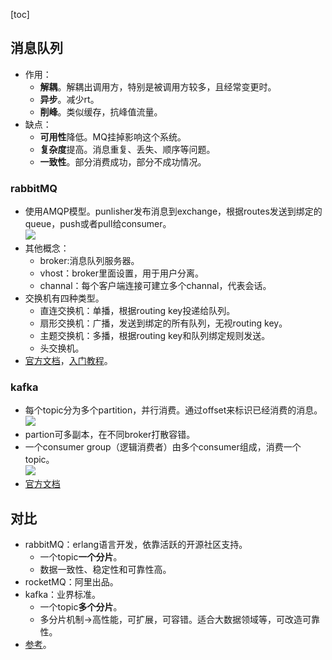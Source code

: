 [toc]
## 消息队列 ##
- 作用：
  - **解耦**。解耦出调用方，特别是被调用方较多，且经常变更时。
  - **异步**。减少rt。
  - **削峰**。类似缓存，抗峰值流量。
- 缺点：
  - **可用性**降低。MQ挂掉影响这个系统。
  - **复杂度**提高。消息重复、丢失、顺序等问题。
  - **一致性**。部分消费成功，部分不成功情况。

### rabbitMQ ###
- 使用AMQP模型。punlisher发布消息到exchange，根据routes发送到绑定的queue，push或者pull给consumer。<br>![](https://www.rabbitmq.com/img/tutorials/intro/hello-world-example-routing.png)
- 其他概念：
  - broker:消息队列服务器。
  - vhost：broker里面设置，用于用户分离。
  - channal：每个客户端连接可建立多个channal，代表会话。
- 交换机有四种类型。
  - 直连交换机：单播，根据routing key投递给队列。
  - 扇形交换机：广播，发送到绑定的所有队列，无视routing key。
  - 主题交换机：多播，根据routing key和队列绑定规则发送。
  - 头交换机。 
- [官方文档](http://rabbitmq.mr-ping.com/AMQP/AMQP_0-9-1_Model_Explained.html)，[入门教程](https://www.jianshu.com/p/dae5bbed39b1)。

### kafka ###
- 每个topic分为多个partition，并行消费。通过offset来标识已经消费的消息。<br>![](http://kafka.apachecn.org/10/images/log_anatomy.png)
- partion可多副本，在不同broker打散容错。
- 一个consumer group（逻辑消费者）由多个consumer组成，消费一个topic。<br>![](http://kafka.apachecn.org/10/images/consumer-groups.png)
- [官方文档](http://kafka.apachecn.org/intro.html)

## 对比 ##
- rabbitMQ：erlang语言开发，依靠活跃的开源社区支持。
  - 一个topic**一个分片**。
  - 数据一致性、稳定性和可靠性高。 
- rocketMQ：阿里出品。
- kafka：业界标准。
  - 一个topic**多个分片**。
  - 多分片机制->高性能，可扩展，可容错。适合大数据领域等，可改造可靠性。
- [参考](https://segmentfault.com/a/1190000016376216)。